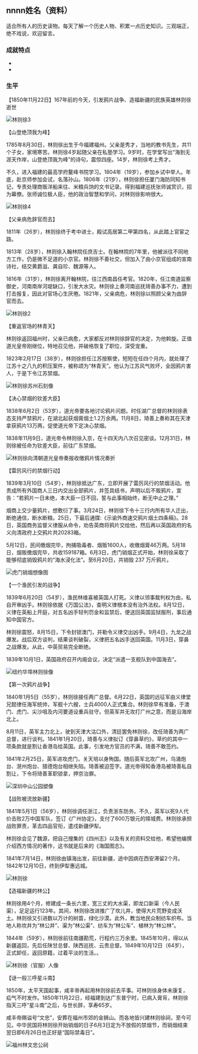 ## nnnn姓名（资料）

适合所有人的历史读物。每天了解一个历史人物、积累一点历史知识。三观端正，绝不戏说，欢迎留言。  

### 成就特点

- ​
- ​


### 生平

【1850年11月22日】167年前的今天，引发鸦片战争、造福新疆的民族英雄林则徐逝世

![林则徐3](林则徐3.jpg)

【山登绝顶我为峰】

1785年8月30日，林则徐出生于今福建福州。父亲是秀才，当地的教书先生，共11个子女，家境寒苦。林则徐4岁起随父亲在私塾学习。9岁时，在学堂写出“海到无涯天作岸，山登绝顶我为峰”的诗句，震惊四座。14岁，林则徐考上秀才。

不久，进入福建的最高学府鳌峰书院学习。1804年（19岁），参加乡试中举人。年底，赴京师参加会试，名落孙山。1806年（21岁），林则徐担任厦门海防同知书记，专责处理商贩洋船来往、米粮兵饷的文书记录。得到福建巡抚张师诚赏识，招为幕僚。张师诚位极人臣，他的政治智慧和学问，对林则徐影响很大。

![林则徐4](林则徐4.jpeg)

【父亲病危辞官而去】

1811年（26岁），林则徐终于考中进士，殿试高居第二甲第四名，从此踏上官宦之路。

1813年（28岁），林则徐入翰林院任庶吉士。在翰林院的7年里，他被派往不同地方工作，仍是微不足道的小京官。林则徐不善社交，但加入了由小京官组成的宣南诗社，结交黄爵滋、龚自珍、魏源等人。

1816年（31岁），林则徐离开翰林院，往江西南昌任考官。1820年，任江南道监察御史，河南南岸河堤缺口，引发大水灾。林则徐上奏河南巡抚琦善办事不力，遭到打击报复，因此对官场心生厌倦。1821年，父亲病危，林则徐以照顾父亲为由辞官而去。

![林则徐2](林则徐2.jpg)

【重返官场的林青天】

林则徐返回福州时，父亲已病愈，大家都反对林则徐辞官的决定，为他斡旋。正值道光皇帝刚继位，特地召见他，并破格恢复了职位，深受宠重。

1823年2月17日（38岁），林则徐担任江苏按察使，短短在任四个月内，就处理了江苏十之八九的积压案件，被称颂为“林青天”。他认为江苏风气败坏，全因鸦片害人，于是下令江苏禁烟。

![林则徐苏州石刻像](林则徐苏州石刻像.jpg)

【决心禁烟的钦差大臣】

1838年6月2日（53岁），道光帝要各地讨论鸦片问题。时任湖广总督的林则徐表态支持严禁鸦片，在湖北起获烟膏烟土1.2万余两。11月8日，琦善上奏称其在天津拿获鸦片13万两，促使道光帝下定决心禁烟。

1838年11月9日，道光帝令林则徐入京，在十四天内八次召见密谈。12月31日，林则徐被任命为钦差大臣，前往广东禁烟。

![林则徐向清朝道光皇帝奏报收缴鸦片情况奏折](林则徐向清朝道光皇帝奏报收缴鸦片情况奏折.jpg)

【雷厉风行的禁烟行动】

1839年3月10日（54岁），林则徐抵达广东，立即开展了雷厉风行的禁烟活动。他责成所有外国商人三日内交出全部鸦片，并签具结书，声明以后不贩鸦片，宣告：“若鸦片一日未绝，本大臣一日不回，誓与此事相始终，断无中止之理。”

烟商上交少量鸦片，想敷衍了事。3月24日，林则徐下令十三行内所有华人迁出，断绝通信，断水断粮。25日，下最后通牒:《示谕外商速交鸦片烟土四条稿》。28日，英国商务监督义律服从命令，劝告英商将鸦片交给他，然后再以英国政府的名义向清政府上交鸦片共20283箱。

5月12日，民间缴烟完毕，拘捕吸毒者、烟贩1600人，收缴烟膏46万两。5月18日，烟贩缴烟完毕，共收159187箱。6月3日，虎门销烟正式开始，林则徐采取了能够彻底销毁鸦片的“海水浸化法”。至6月20日，共销毁 237 万斤鸦片。

![虎门销烟想像图](虎门销烟想像图.jpg)

【一个渔民引发的战争】

1839年6月20日（54岁），渔民林维喜被英国人打死。义律以领事裁判权为由，私自开审凶手。林则徐依据《万国公法》，查明义律根本没有治外法权。8月12日，义律在英船上开庭，对五名凶手轻判罚金和监禁后，便送回英国监狱服刑，事后通知中国官方。

林则徐震怒，8月15日，下令封锁澳门，并勒令义律交出凶手。9月4日，九龙之战爆发。战后双方谈判，结果谈判破裂，义律把五名凶手送回英国。11月3日，穿鼻之战爆发。从此，中英贸易完全断绝。

1839年10月1日，英国政府召开内阁会议，决定“派遣一支舰队到中国海去”。

![纽约华埠林则徐像](纽约华埠林则徐像.jpg)



【第一次鸦片战争】

1840年1月5日（55岁），林则徐接任两广总督。6月22日，英国的远征军由义律堂兄懿律任海军统帅，军舰十六艘，士兵4000人正式集合。林则徐早有准备，于澳门、虎门、尖沙咀及内河要道设重兵驻守。但英军并无攻打广州之意，而是沿海岸北上。

8月11日，英军主力北上，驶到天津大沽口外，清廷罢免林则徐，改任琦善为两广总督，进行谈判。1841年1月20日，琦善与义律拟订《穿鼻草约》，草约的其中一项条款就是割让香港岛给英国。此事，引发地方官员的不满，琦善不敢签约。

1841年2月25日，英军进攻虎门，关天培以身殉国。随后英军北攻广州，乌涌炮台、潖州炮台、猎德炮台相继失陷。琦善被迫签字。道光帝得知香港岛被琦善私自割让，下令将琦善革职锁拿，押京治罪。

![深圳中山公园塑像](深圳中山公园塑像.JPG)

【战败被流放新疆】

1841年5月1日（56岁），林则徐调任浙江，负责浙东防务。不久，英军以死9人代价击败2万中国军队，签订《广州协定》，支付了600万银元的赎城费。林则徐承担战败罪责，革去四品官衔，遣戍新疆伊犁。

林则徐会见了魏源，把自己搜集的《四州志》以及有关的资料交给他，希望他编撰介绍西方情况的著作，这书就是后来的《海国图志》。

1841年7月14日，林则徐由镇海出发，前往新疆，途中因病在西安滞留2个月。1842年12月10日，终到伊犁惠远城。

![林则徐](林则徐.jpeg)

【造福新疆的林公】

林则徐用4个月，修建成一条长六里，宽三丈的大水渠，即龙口新渠（今人民渠），足足运行123年。其间，林则徐改进推广了坎儿井，使得大片荒野变成沃土。林则徐又引进数以万计的树苗，绿化沙漠。此外，教当地民众制纺车织布。当地人称坎井为“林公井”、渠为“林公渠”、纺车为“林公车”、植林为“林公林”。

1844年（59岁），林则徐前往南疆勘荒，行程约三万余里。1845年10月，得以从新疆返回，先后任陕甘总督、陕西巡抚、云贵总督。1849年10月12日（64岁），正式卸任，返回原籍，过着平淡的生活。。

![林则徐（官服）人像](林则徐（官服）人像.JPG)

【谜一般三呼星斗南】

1850年，太平天国起事，咸丰帝再起用林则徐前去平事。可林则徐身体未康复，疝气不时发作。1850年11月22日，经福建到达广东普宁时，已病入膏肓，林则徐指天三呼“星斗南”之后，与世长辞，享寿65岁。

咸丰帝赐谥号“文忠”，安葬在福州市郊的金狮山。而各地皆兴建林则徐祠，至今可见。中华民国将林则徐开始销烟的日子6月3日定为不放假的禁烟节，而销烟结束翌日即6月26日也正好是“国际禁毒日”。

![福州林文忠公祠](福州林文忠公祠.jpg)



